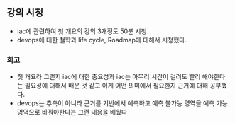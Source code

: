 ## 강의 시청

- iac에 관련하여 첫 개요의 강의 3개정도 50분 시청
- devops에 대한 철학과 life cycle, Roadmap에 대해서 시청했다.

### 회고

- 첫 개요라 그런지 iac에 대한 중요성과 iac는 아무리 시간이 걸려도 빨리 해야한다는 필요성에 대해서 배운 것 같고 이게 어떤 의미에서 필요한지 근거에 대해 공부했다.
- devops는 추측이 아니라 근거를 기반에서 예측하고 예측 불가능 영역을 예측 가능 영역으로 바꿔야한다는 그런 내용을 배웠따
